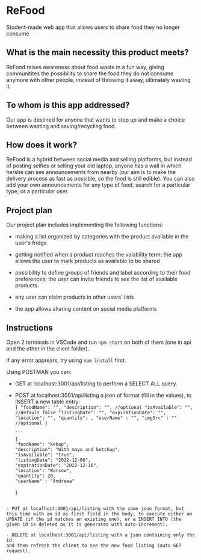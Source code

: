 # ReFood

Student-made web app that allows users to share food they no longer consume

## What is the main necessity this product meets?

ReFood raises awareness about food waste in a fun way, giving communitites the possibility to share the food they do not consume anymore with other people, instead of throwing it away, ultimately wasting it.

## To whom is this app addressed?

Our app is destined for anyone that wants to step up and make a choice between wasting and saving/recycling food.

## How does it work?

ReFood is a hybrid between social media and selling platforms, but instead of posting selfies or selling your old laptop, anyone has a wall in which he/she can see announcements from nearby (our aim is to make the delivery process as fast as possible, so the food is still edible). You can also add your own announcements for any type of food, search for a particular type, or a particular user.

## Project plan

Our project plan includes implementing the following functions:

- making a list organized by categories with the product available in the user's fridge

- getting notified when a product reaches the valability term; the app allows the user to mark products as available to be shared

- possibility to define groups of friends and label according to their food preferences; the user can invite friends to see the list of available products.

- any user can claim products in other users' lists

- the app allows sharing content on social media platforms

## Instructions

Open 2 terminals in VSCode and run `npm start` on both of them (one in api and the other in the client folder).

If any error apprears, try using `npm install` first.

Using POSTMAN you can:

- GET at localhost:3001/api/listing to perform a SELECT ALL query.
- POST at localhost:3001/api/listing a json of format (fill in the values), to INSERT a new table entry:  
   `{ "foodName": "", "description": "", //optional "isAvailable": "", //default false "listingDate": "", "expirationDate": "", "location": "", "quantity": , "userName" : "", "imgSrc" : "" //optional }`

      ```
      {
      "foodName": "Kebap",
      "description": "With mayo and ketchup",
      "isAvailable": "true",
      "listingDate": "2022-12-06",
      "expirationDate": "2022-12-16",
      "location": "Warsow",
      "quantity": 20,
      "userName" : "Andreea"

  }

```

- PUT at localhost:3001/api/listing with the same json format, but this time with an id as first field in the body, to execute either an UPDATE (if the id matches an existing one), or a INSERT INTO (the given id is deleted as it is generated with auto-increment).

- DELETE at localhost:3001/api/listing with a json containing only the id.
and then refresh the client to see the new food listing (auto GET request).
```
